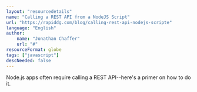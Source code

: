 ```yaml
---
layout: "resourcedetails"
name: "Calling a REST API from a NodeJS Script"
url: "https://rapiddg.com/blog/calling-rest-api-nodejs-scripte"
language: "English"
author:
    name: "Jonathan Chaffer"
    url: "#"
resourceFormat: globe
tags: ["javascript"]
descNeeded: false
---
```


Node.js apps often require calling a REST API--here's a primer on how to do it.